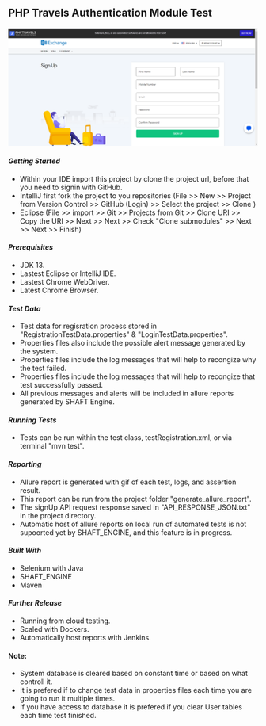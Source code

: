 ## PHP Travels Authentication Module Test

![Image of Yaktocat](https://github.com/MamdouhMansour/mml_89-yahoo.com/blob/master/PHP%20Travels%20Registration.png)

#### *Getting Started*

- Within your IDE import this project by clone the project url, before that you need to signin with GitHub.
- IntelliJ first fork the project to you repositories (File >> New >> Project from Version Control >> GitHub (Login) >> Select the project >> Clone )
- Eclipse (File >> import >> Git >> Projects from Git >> Clone URI >> Copy the URI >> Next >> Next >> Check "Clone submodules" >> Next >> Next >> Finish)

#### *Prerequisites*

- JDK 13.
- Lastest Eclipse or IntelliJ IDE.
- Lastest Chrome WebDriver.
- Latest Chrome Browser.

#### *Test Data*

- Test data for regisration process stored in "RegistrationTestData.properties" & "LoginTestData.properties".
- Properties files also include the possible alert message generated by the system.
- Properties files include the log messages that will help to recongize why the test failed.
- Properties files include the log messages that will help to recongize that test successfully passed.
- All previous messages and alerts will be included in allure reports generated by SHAFT Engine.

#### *Running Tests*

- Tests can be run within the test class, testRegistration.xml, or via terminal "mvn test".

#### *Reporting*

- Allure report is generated with gif of each test, logs, and assertion result.
- This report can be run from the project folder "generate_allure_report".
- The signUp API request response saved in "API_RESPONSE_JSON.txt" in the project directory.
- Automatic host of allure reports on local run of automated tests is not supoorted yet by SHAFT_ENGINE, and this feature is in progress.

#### *Built With*

- Selenium with Java
- SHAFT_ENGINE
- Maven

#### *Further Release* 

- Running from cloud testing.
- Scaled with Dockers.
- Automatically host reports with Jenkins.


#### Note: 
- System database is cleared based on constant time or based on what controll it.
- It is prefered if to change test data in properties files each time you are going to run it multiple times.
- If you have access to database it is prefered if you clear User tables each time test finished.

